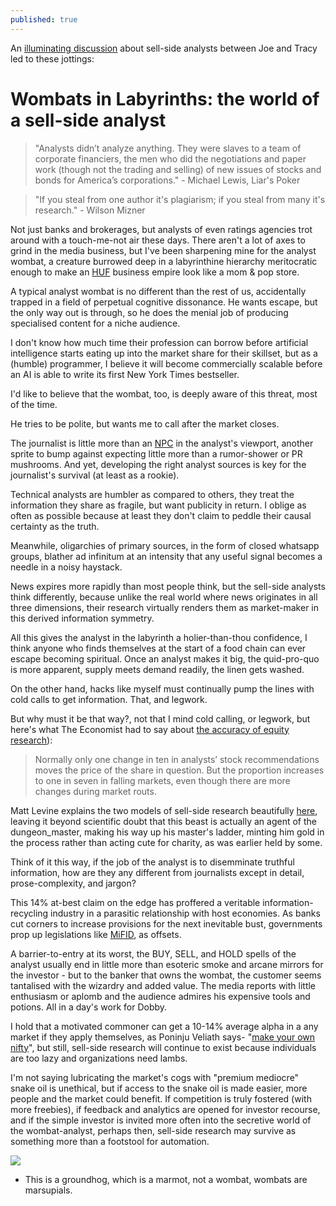 ```yaml
---
published: true
---
```

An [illuminating discussion](https://www.bloomberg.com/news/audio/2017-09-29/what-a-sell-side-analyst-does-and-how-the-job-has-changed) about sell-side analysts between Joe and Tracy led to these jottings:

# Wombats in Labyrinths: the world of a sell-side analyst

>"Analysts didn’t analyze anything. They were slaves to a team of corporate financiers, the men who did the negotiations and paper work (though not the trading and selling) of new issues of stocks and bonds for America’s corporations." - Michael Lewis, Liar's Poker

> "If you steal from one author it's plagiarism; if you steal from many it's research." 
	- Wilson Mizner 

Not just banks and brokerages, but analysts of even ratings agencies trot around with a touch-me-not air these days. There aren't a lot of axes to grind in the media business, but I've been sharpening mine for the analyst wombat, a creature burrowed deep in a labyrinthine hierarchy meritocratic enough to make an [HUF](https://en.wikipedia.org/wiki/Hindu_joint_family#Hindu_Undivided_Family) business empire look like a mom & pop store.

A typical analyst wombat is no different than the rest of us, accidentally trapped in a field of perpetual cognitive dissonance. He wants escape, but the only way out is through, so he does the menial job of producing specialised content for a niche audience.

I don't know how much time their profession can borrow before artificial intelligence starts eating up into the market share for their skillset, but as a (humble) programmer, I believe it will become commercially scalable before an AI is able to write its first New York Times bestseller. 

I'd like to believe that the wombat, too, is deeply aware of this threat, most of the time.

He tries to be polite, but wants me to call after the market closes.

The journalist is little more than an [NPC](https://en.wikipedia.org/wiki/Non-player_character) in the analyst's viewport, another sprite to bump against expecting little more than a rumor-shower or PR mushrooms. And yet, developing the right analyst sources is key for the journalist's survival (at least as a rookie).

Technical analysts are humbler as compared to others, they treat the information they share as fragile, but want publicity in return. I oblige as often as possible because at least they don't claim to peddle their causal certainty as the truth.

Meanwhile, oligarchies of primary sources, in the form of closed whatsapp groups, blather ad infinitum at an intensity that any useful signal becomes a needle in a noisy haystack.

News expires more rapidly than most people think, but the sell-side analysts think differently, because unlike the real world where news originates in all three dimensions, their research virtually renders them as market-maker in this derived information symmetry. 

All this gives the analyst in the labyrinth a holier-than-thou confidence, I think anyone who finds themselves at the start of a food chain can ever escape becoming spiritual. Once an analyst makes it big, the quid-pro-quo is more apparent, supply meets demand readily, the linen gets washed.

On the other hand, hacks like myself must continually pump the lines with cold calls to get information. That, and legwork.

But why must it be that way?, not that I mind cold calling, or legwork, but here's what The Economist had to say about [the accuracy of equity research](https://www.economist.com/news/finance-and-economics/21594358-bear-market-or-bull-analysts-give-bad-advice-consistently-wrong)):

> Normally only one change in ten in analysts’ stock recommendations moves the price of the share in question. But the proportion increases to one in seven in falling markets, even though there are more changes during market routs.

Matt Levine explains the two models of sell-side research beautifully [here](https://www.bloomberg.com/view/articles/2017-01-20/wall-street-analysts-give-investors-what-they-want), leaving it beyond scientific doubt that this beast is actually an agent of the dungeon_master, making his way up his master's ladder, minting him gold in the process rather than acting cute for charity, as was earlier held by some.

Think of it this way, if the job of the analyst is to disemminate truthful information, how are they any different from journalists except in detail, prose-complexity, and jargon? 

This 14% at-best claim on the edge has proffered a veritable information-recycling industry in a parasitic relationship with host economies. As banks cut corners to increase provisions for the next inevitable bust, governments prop up legislations like [MiFID](https://en.wikipedia.org/wiki/Markets_in_Financial_Instruments_Directive_2004), as offsets.

A barrier-to-entry at its worst, the BUY, SELL, and HOLD spells of the analyst usually end in little more than esoteric smoke and arcane mirrors for the investor - but to the banker that owns the wombat, the customer seems tantalised with the wizardry and added value. The media reports with little enthusiasm or aplomb and the audience admires his expensive tools and potions. All in a day's work for Dobby.

I hold that a motivated commoner can get a 10-14% average alpha in a any market if they apply themselves, as Poninju Veliath says- "[make your own nifty](http://www.thehindubusinessline.com/markets/forget-the-nifty-make-your-own-index-says-porinju-veliyath/article7896736.ece)", but still, sell-side research will continue to exist because individuals are too lazy and organizations need lambs.

I'm not saying lubricating the market's cogs with "premium mediocre" snake oil is unethical, but if access to the snake oil is made easier, more people and the market could benefit. If competition is truly fostered (with more freebies), if feedback and analytics are opened for investor recourse, and if the simple investor is invited more often into the secretive world of the wombat-analyst, perhaps then, sell-side research may survive as something more than a footstool for automation. 

![](http://assets.nydailynews.com/polopoly_fs/1.154356.1314005363!/img/httpImage/image.jpg_gen/derivatives/landscape_1200/alg-bloomberg-groundhog-jpg.jpg)
* This is a groundhog, which is a marmot, not a wombat, wombats are marsupials.
